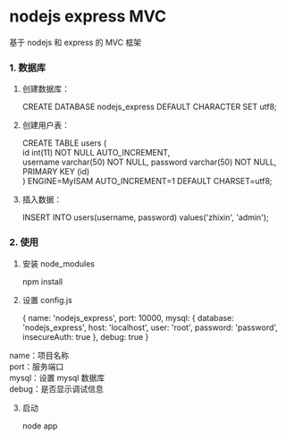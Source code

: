# nodejs express MVC

基于 nodejs 和 express 的 MVC 框架


### 1. 数据库

1) 创建数据库：

	CREATE DATABASE nodejs_express DEFAULT CHARACTER SET utf8;

2) 创建用户表：

	CREATE TABLE users (  
	    id int(11) NOT NULL AUTO_INCREMENT,  
	    username varchar(50) NOT NULL,
	    password varchar(50) NOT NULL,
	    PRIMARY KEY (id)  
	) ENGINE=MyISAM AUTO_INCREMENT=1 DEFAULT CHARSET=utf8;
	
3) 插入数据：

	INSERT INTO users(username, password) values('zhixin', 'admin');

### 2. 使用

1) 安装 node_modules

	npm install
	
2) 设置 config.js

	{
		name: 'nodejs_express',
		port: 10000,
		mysql: {
			database: 'nodejs_express',
			host: 'localhost',
			user: 'root',
			password: 'password',
			insecureAuth: true
		},
		debug: true
	}
	
name：项目名称  
port：服务端口  
mysql：设置 mysql 数据库  
debug：是否显示调试信息  
	
3) 启动

	node app